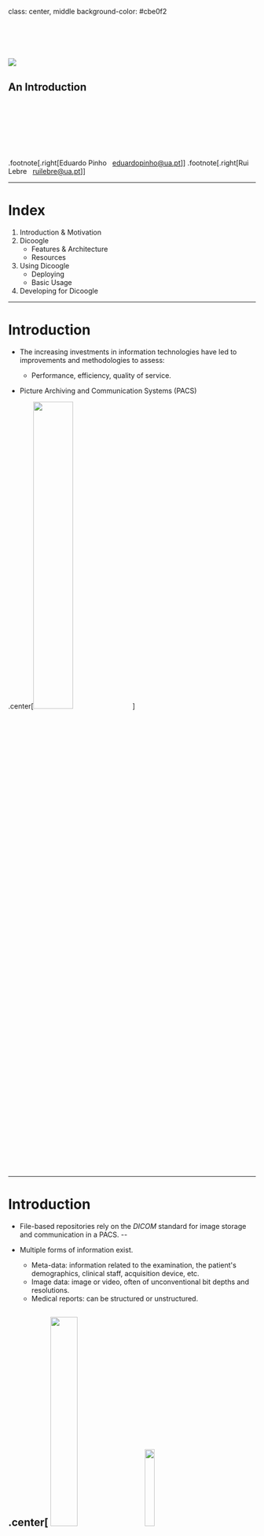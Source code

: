 
class: center, middle
background-color: #cbe0f2

<br><br>

# ![](img/dicoogle-logo.png)

## An Introduction

<br><br><br>
<br><br><br>

.footnote[.right[Eduardo Pinho &nbsp; <eduardopinho@ua.pt>]]
.footnote[.right[Rui Lebre &nbsp; <ruilebre@ua.pt>]]

---

# Index

1. Introduction & Motivation
2. Dicoogle
   - Features & Architecture
   - Resources
3. Using Dicoogle
   - Deploying
   - Basic Usage
4. Developing for Dicoogle

---

# Introduction

- The increasing investments in information technologies have led to improvements and methodologies to assess:
  - Performance, efficiency, quality of service.

- Picture Archiving and Communication Systems (PACS)

.center[<img src="img/pacs.png" width="40%" />]

---

# Introduction

- File-based repositories rely on the _DICOM_ standard for image storage and communication in a PACS.
--

- Multiple forms of information exist.
   - Meta-data: information related to the examination, the patient's demographics, clinical staff, acquisition device, etc.
   - Image data: image or video, often of unconventional bit depths and resolutions.
   - Medical reports: can be structured or unstructured.

.center[
  <img src="img/metadata.png" width="33%" />
&nbsp; &nbsp;
  <img src="img/ct-scan.png" width="20%" />
&nbsp; &nbsp;
  <img src="img/medical-report-icon.png" width="21%" />
]
---

# Introduction

- The requirements of medical imaging systems are ever increasing.
  - Imaging data output becomes larger and more frequent (Big Data).
  - New and enhanced modalities are emerging (whole-slide microscopy, PET/MRI, ...).
- Information retrieval is important
  - Improved radiology workflows, teaching, researching.
  - New ways to search over medical imaging data.
--

- The great majority of installed information system do not allow such kind of analysis (limited indexing capabilities).
- Few systems enable institutions to continuously monitor and measure the efficiency of medical imaging data produced.
- DICOM compliance is insufficient for state-of-the-art retrieval capabilities (free text search, query-by-example, ...).


---

# Motivation

- Secondary use of DICOM meta-data.
- Evaluate and integrate developed tools in multiple case studies.
   - Database technologies (SQL, NoSQL, ...);
   - Image recognition (computer-assisted detection, content-based image retrieval, ...);
- Knowledge extraction.
   - Obtain healthcare quality indicators.
   - Analyses of the workflow and productivity.


---

# .center[![](img/dicoogle-logo.png)]

- Extensible, platform-independent, open-source PACS archive;
- Designed to embrace advanced indexing mechanisms and knowledge extraction from medical imaging information;
- Over 25 million images were indexed in Aveiro, Portugal;
- Has fulfilled a multitude of use cases in research and industry.

--

### The user can:

- Index DICOM files
- Quick DIM navigation
- Navigate over meta-data
- Free text searching
- Perform advanced boolean queries
- Export data to CSV

---

# ![](img/dicoogle-logo.png)

.exhibit-text-left[
- Plugin-based architecture
  - Empower a PACS archive with additional features
  - High-level abstractions from DICOM services and resources
  - Easy to interact with core functionalities
  - _Dicoogle SDK_
- Built-in DICOM QR + Storage
- Web service driven
  - configuration and interaction
- Web user interface
  - single-page webapp
- Open-source
  - GPL 3.0
]

<img class="exhibit-right" src="img/architecture.png" width="50%" />

---

# Resources

- **Official Website**: [www.dicoogle.com](http://www.dicoogle.com) 
- **<i class="fa fa-github fa-lg"></i> View on GitHub**: [github.com/bioinformatics-ua/dicoogle](https://github.com/bioinformatics-ua/dicoogle)
- **Learning Pack**: [bioinformatics-ua.github.io/dicoogle-learning-pack](https://bioinformatics-ua.github.io/dicoogle-learning-pack)

Want to try it now? We have a [live demo](http://demo.dicoogle.com) (http://demo.dicoogle.com) !

---

# Getting Started

- Start by [downloading](http://www.dicoogle.com/downloads/) Dicoogle and base plugins.
   
- Requires Java 7 (Java 8 recommended).

--

- Extract the zip file to a new folder (e.g. _"DicoogleDir"_).
- The folder shall contain 6 files and 1 folder:
   - DicoogleClient.bat
   - DicoogleServer.bat
   - DicoogleClient.sh
   - DicoogleServer.sh
   - dicoogle.jar
   - README.md
   - Plugins
- On your terminal, run `DicoogleClient.bat` if you are a Windows user, or `DicoogleClient.sh` if you are Linux/MacOS user
- The [Setup](https://bioinformatics-ua.github.io/dicoogle-learning-pack/docs/setup) page of the Learning Pack will guide you with further detail.

---

# Using Dicoogle

Enter the webapp: <http://localhost:8080>

![The login page of the web app.](img/screenshot_login.png)

.center[
username: `dicoogle` <br> password: `dicoogle`
]

---

# Using Dicoogle

- Grab a DICOM data set.

--

- Force Dicoogle to index the set.

<img src="img/screenshot_index.png" width="80%" style="display:block;margin:auto"></img>

---

# Using Dicoogle

![](img/screenshot_search.png)

---

# Need Help?

#### 1. Is something unclear or missing in the Learning Pack?

[Create an issue](https://github.com/bioinformatics-ua/dicoogle-learning-pack/issues/new) at the learning pack repository.

--

#### 2. Found a bug in Dicoogle?

[File an issue](https://github.com/bioinformatics-ua/dicoogle/issues/new) at the main Dicoogle repository.

--

#### 3. Other issues?

Contact the Maintainers:

- Luís Bastião Silva <bastiao@bmd-software.com> (development leader)
- Eduardo Pinho <eduardopinho@ua.pt>
- Rui Lebre <ruilebre@ua.pt>

--

#### 4. Professional Assistance?

Please contact [BMD Software](https://www.bmd-software.com).

---

class: center, middle
background-color: #cbe0f2

<br><br>

# ![](img/dicoogle-logo.png)

## Developing for Dicoogle

<br><br>

---

# Core Architecture

<img src="img/architecture.png" width="70%"></img>

---

# Plugin-based Development

.col-2[A plugin is:

- An extension to Dicoogle.
- Developed and bundled separately.
- Loaded at Dicoogle runtime.
- A set of components implementing common APIs
]

<img src="img/diagram-plugin-load.png" width="77%"></img>

---

# Dicoogle SDK

 - Defines common APIs (Storage, Query, Index, ...).
 - Provides additional data structures and libraries.
--

 - `PluginSet` contains a set of these plugins.

<img src="img/diagram-plugins.svg" width="76%"></img>

--

Web UI plugins are different ([read more](https://bioinformatics-ua.github.io/dicoogle-learning-pack/docs/webplugins))

---

# Dicoogle Plugin Types

- **Storage**: provide access to persistent file/blob storages.

- **Indexer**: implement data indexing for efficient searching

- **Query**: enable search through indexed content

- **Servlet** (Jetty): web services implemented with servlets.

- **RESTlet**: web services implemented using RESTlet server resources.

--

- **~~Graphical~~**: obsolete

- **Web UI**: Implemented in JavaScript; extend the web user interface.

---

# Creating a Plugin

- Create a `PluginSet` implementation and build a jar.

----

- Grab our sample: [github.com/bioinformatics-ua/dicoogle-plugin-sample](https://github.com/bioinformatics-ua/dicoogle-plugin-sample)
--

- Inspect the project's sources.
  - Where is the plugin set?
  - What APIs do the plugins implement, and which methods?

--
- Build and test them on Dicoogle.
- You can start your own plugins from this one.

---

# Our Developers

.block-division-2-3[
### Maintainers

- Luís Bastião ─ <bastiao@bmd-software.com>
- Eduardo Pinho ─ <eduardopinho@ua.pt>
- Rui Lebre ─ <ruilebre@ua.pt>

### Current Contributors

- Jorge Silva


### R&D Project Managers

- Carlos Costa
- José Luís Oliveira

]

.block-division-3[
### Past Contributors

- Carlos Ferreira
- David Campos
- Eriksson Monteiro
- Frederico Silva
- Frederico Valente
- Leonardo Oliveira
- Luis Ribeiro
- Renato Pinho
- Samuel Campos
- Tiago Godinho
- and many others...

]

--

**<i class="fa fa-github fa-lg"></i> You can be a contributor! [github.com/bioinformatics-ua/dicoogle](https://github.com/bioinformatics-ua/dicoogle)**
